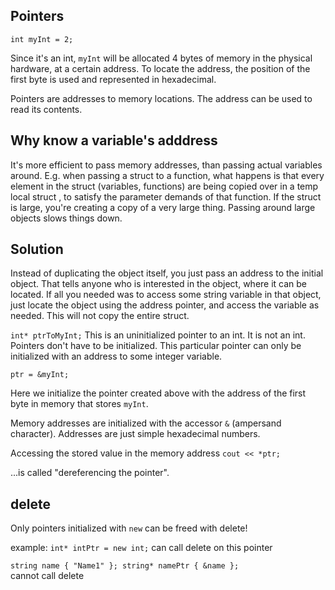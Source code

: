 ## Pointers

`int myInt = 2;`

Since it's an int, `myInt` will be allocated 4 bytes of memory in the physical hardware, at a certain address. To locate the address, the position of the first byte is used and represented in hexadecimal.

Pointers are addresses to memory locations. The address can be used to read its contents. 

## Why know a variable's adddress 

It's more efficient to pass memory addresses, than passing actual variables around. E.g. when passing a struct to a function, what happens is that every element in the struct (variables, functions) are being copied over in a temp local struct , to satisfy the parameter demands of that function. If the struct is large, you're creating a copy of a very large thing. Passing around large objects slows things down. 

## Solution

Instead of  duplicating the object itself, you just pass an address to the initial object. That tells anyone who is interested in the object, where it can be located. If all you needed was to access some string variable in that object, just locate the object using the address pointer, and access the variable as needed. This will not copy the entire struct. 

`int* ptrToMyInt;` 
This is an uninitialized pointer to an int. It is not an int. Pointers don't have to be initialized. 
This particular pointer can only be initialized with an address to some integer variable. 

`ptr = &myInt;`

Here we initialize the pointer created above with the address of the first byte in memory that stores `myInt`.

Memory addresses are initialized with the accessor `&` (ampersand character). Addresses are just simple hexadecimal numbers. 


Accessing the stored value in the memory address 
`cout << *ptr;`

...is called "dereferencing the pointer".

## delete
Only pointers initialized with `new` can be freed with delete!

example: 
`int* intPtr = new int;` 
can call delete on this pointer

`string name { "Name1" }; string* namePtr { &name };`  
cannot call delete